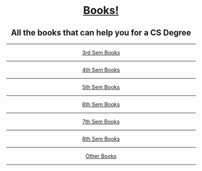 <div align=center>
  <h1>
     <a href="http://sabyasachi-seal.github.io/Books/">
      Books!
    </a>
  </h1>
  <h2>All the books that can help you for a CS Degree</h2>
</div>
<hr>

<div align=center>
  <a href="https://github.com/Sabyasachi-Seal/Books/tree/main/CSE%203rd%20Sem">3rd Sem Books</a>
  <hr>
  <a href="https://github.com/Sabyasachi-Seal/Books/tree/main/CSE%204th%20Sem">4th Sem Books</a>
  <hr>
  <a href="https://github.com/Sabyasachi-Seal/Books/tree/main/CSE%205th%20Sem">5th Sem Books</a>
  <hr>
  <a href="https://github.com/Sabyasachi-Seal/Books/tree/main/CSE%206th%20Sem">6th Sem Books</a>
  <hr>
  <a href="https://github.com/Sabyasachi-Seal/Books/tree/main/CSE%207th%20Sem">7th Sem Books</a>
  <hr>
  <a href="https://github.com/Sabyasachi-Seal/Books/tree/main/CSE%208th%20Sem">8th Sem Books</a>
  <hr>
  <a href="https://github.com/Sabyasachi-Seal/Books/tree/main/Others">Other Books</a>
  <hr>
</div>
